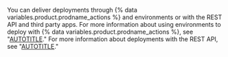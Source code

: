 You can deliver deployments through {% data variables.product.prodname_actions %} and environments or with the REST API and third party apps. For more information about using environments to deploy with {% data variables.product.prodname_actions %}, see "[AUTOTITLE](/actions/deployment/targeting-different-environments/using-environments-for-deployment)." For more information about deployments with the REST API, see "[AUTOTITLE](/rest/repos#deployments)."
